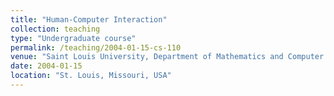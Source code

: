 ```yaml
---
title: "Human-Computer Interaction"
collection: teaching
type: "Undergraduate course"
permalink: /teaching/2004-01-15-cs-110
venue: "Saint Louis University, Department of Mathematics and Computer Science"
date: 2004-01-15
location: "St. Louis, Missouri, USA"
---
```


